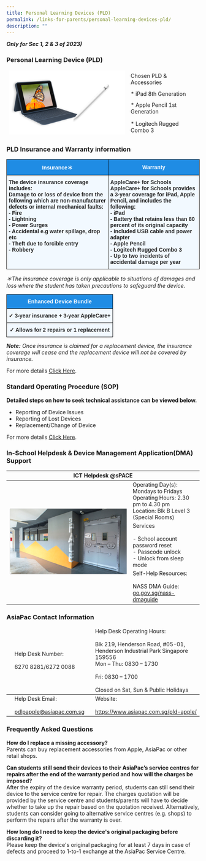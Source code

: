 ```yaml
---
title: Personal Learning Devices (PLD)
permalink: /links-for-parents/personal-learning-devices-pld/
description: ""
---
```

**_Only for Sec 1, 2 & 3 of 2023)_**

### Personal Learning Device (PLD)

<table>
<thead>
  <tr>
    <td rowspan="4"><img src="/images/Bundle%20ipad.png" 
     style="width:100%"></td>
    <td>Chosen PLD &amp; Accessories</td>
  </tr>
  <tr>
    <td>* iPad 8th Generation</td>
  </tr>
  <tr>
    <td>* Apple Pencil 1st Generation</td>
  </tr>
  <tr>
    <td>* Logitech Rugged Combo 3</td>
  </tr>
</thead>
</table>

### PLD Insurance and Warranty information

<style type="text/css">
.tg  {border-collapse:collapse;border-spacing:0;}
.tg td{border-color:black;border-style:solid;border-width:1px;font-family:Arial, sans-serif;font-size:14px;
  overflow:hidden;padding:10px 5px;word-break:normal;}
.tg th{border-color:black;border-style:solid;border-width:1px;font-family:Arial, sans-serif;font-size:14px;
  font-weight:normal;overflow:hidden;padding:10px 5px;word-break:normal;}
.tg .tg-ocgt{background-color:#1F8CE4;color:#F2F9FF;font-weight:bold;text-align:center;vertical-align:middle}
.tg .tg-muqq{background-color:#F2F9FF;color:#222;font-weight:bold;text-align:left;vertical-align:top}
</style>
<table class="tg">
<thead>
  <tr>
    <th class="tg-ocgt"><span style="color:#F2F9FF;background-color:#1F8CE4">Insurance＊</span></th>
    <th class="tg-ocgt"><span style="color:#F2F9FF;background-color:#1F8CE4">Warranty</span></th>
  </tr>
</thead>
<tbody>
  <tr>
    <td class="tg-muqq"><span style="color:#222">The device insurance coverage includes:</span><br><span style="color:#222">Damage to or loss of device from the following which are non-manufacturer defects or internal mechanical faults:</span><br>- Fire<br>- Lightning<br>- Power Surges<br>- Accidental e.g water spillage, drop etc<br>- Theft due to forcible entry<br>- Robbery</td>
    <td class="tg-muqq">AppleCare+ for Schools<br><span style="color:#222">AppleCare+ for Schools provides a 3-year coverage for iPad, Apple Pencil, and includes the following:</span><br>- iPad<br>- Battery that retains less than 80 percent of its original capacity<br>- Included USB cable and power adapter<br>- Apple Pencil<br>- Logitech Rugged Combo 3<br>- Up to two incidents of accidental damage per year</td>
  </tr>
</tbody>
</table>

_＊The insurance coverage is only applicable to situations of damages and loss where the student has taken precautions to safeguard the device._

<style type="text/css">
.tg  {border-collapse:collapse;border-spacing:0;}
.tg td{border-color:black;border-style:solid;border-width:1px;font-family:Arial, sans-serif;font-size:14px;
  overflow:hidden;padding:10px 5px;word-break:normal;}
.tg th{border-color:black;border-style:solid;border-width:1px;font-family:Arial, sans-serif;font-size:14px;
  font-weight:normal;overflow:hidden;padding:10px 5px;word-break:normal;}
.tg .tg-ocgt{background-color:#1F8CE4;color:#F2F9FF;font-weight:bold;text-align:center;vertical-align:middle}
.tg .tg-i38w{background-color:#F2F9FF;color:#222;font-weight:bold;text-align:center;vertical-align:top}
</style>
<table class="tg">
<thead>
  <tr>
    <th class="tg-ocgt"><span style="color:#F2F9FF;background-color:#1F8CE4">Enhanced Device Bundle</span></th>
  </tr>
</thead>
<tbody>
  <tr>
    <td class="tg-i38w">✓ <span style="color:#222;background-color:#F2F9FF">3-year insurance + 3-year AppleCare+</span></td>
  </tr>
  <tr>
    <td class="tg-i38w">✓ <span style="color:#222;background-color:#F2F9FF">Allows for 2 repairs or 1 replacement</span></td>
  </tr>
</tbody>
</table>


_**Note:** Once insurance is claimed for a replacement device, the insurance coverage will cease and the replacement device will not be covered by insurance._

For more details [Click Here](/files/Insurance%20and%20Warranty%20for%20PDLP%20AP1%20Webpage%20v1.pdf).


### Standard Operating Procedure (SOP)

**Detailed steps on how to seek technical assistance can be viewed below.**  
*   Reporting of Device Issues
*   Reporting of Lost Devices
*   Replacement/Change of Device

For more details [Click Here](/files/SOP%20for%20PDLP%20AP1%20webpage%20v1.pdf).

### In-School Helpdesk & Device Management Application(DMA) Support

<table>
<thead>
  <tr>
    <th colspan="2">ICT Helpdesk @sPACE</th>
  </tr>
</thead>
<tbody>
  <tr>
    <td rowspan="8"><img src="/images/Picture1.png" 
     style="width:100%"></td>
    <td rowspan="3">Operating Day(s):  Mondays to Fridays<br>Operating Hours: 2.30 pm to 4.30 pm<br>Location: Blk B Level 3 (Special Rooms)</td>
  </tr>
  <tr>
  </tr>
  <tr>
  </tr>
  <tr>
    <td rowspan="3">Services<br><br>- School account password reset<br>- Passcode unlock<br>- Unlock from sleep mode</td>
  </tr>
  <tr>
  </tr>
  <tr>
  </tr>
  <tr>
    <td rowspan="2">Self-Help Resources:<br><br>NASS DMA Guide: <a href="https://docs.google.com/document/d/1UzGxLU5Y7t6FO-yk_TZbYatkG_FuXfZljUnkvlQDDXU/edit" target="_blank" rel="noopener noreferrer">go.gov.sg/nass-dmaguide</a><br></td>
  </tr>
  <tr>
  </tr>
</tbody>
</table>

### AsiaPac Contact Information

<table>
<thead>
  <tr>
    <td></td>
    <td>Help Desk Number:<br><br>6270 8281/6272 0088</td>
    <td></td>
    <td>Help Desk Operating Hours:<br><br>Blk 219, Henderson Road, #05-01, Henderson Industrial Park Singapore 159556<br>Mon – Thu: 0830 – 1730<br><br>Fri: 0830 – 1700<br><br>Closed on Sat, Sun &amp; Public Holidays</td>
  </tr>
</thead>
<tbody>
  <tr>
    <td></td>
    <td>Help Desk Email:<br><br><a href="mailto:pdlpapple@asiapac.com.sg" target="_blank" rel="noopener noreferrer">pdlpapple@asiapac.com.sg</a></td>
    <td></td>
    <td>Website:<br><br><a href="https://www.asiapac.com.sg/pld-apple/" target="_blank" rel="noopener noreferrer">https://www.asiapac.com.sg/pld-apple/</a></td>
  </tr>
</tbody>
</table>



### Frequently Asked Questions

**How do I replace a missing accessory?** <br>
Parents can buy replacement accessories from Apple, AsiaPac or other retail shops.

**Can students still send their devices to their AsiaPac’s service centres for repairs after the end of the warranty period and how will the charges be imposed?** <br>
After the expiry of the device warranty period, students can still send their device to the service centre for repair. The charges quotation will be provided by the service centre and students/parents will have to decide whether to take up the repair based on the quotation received. Alternatively, students can consider going to alternative service centres (e.g. shops) to perform the repairs after the warranty is over.

**How long do I need to keep the device's original packaging before discarding it?** <br>
Please keep the device's original packaging for at least 7 days in case of defects and proceed to 1-to-1 exchange at the AsiaPac Service Centre.